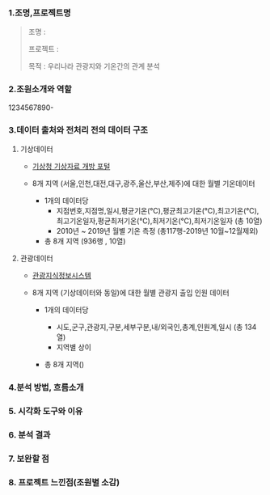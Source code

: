 ### 1.조명,프로젝트명

> 조명 : 
>
> 프로젝트 :
>
> 목적 : 우리나라 관광지와 기온간의 관계 분석

###  2.조원소개와 역할

1234567890-

### 3.데이터 출처와 전처리 전의 데이터 구조

1. 기상데이터

   * [기상청 기상자료 개방 포털](https://data.kma.go.kr/cmmn/main.do)

   * 8개 지역 (서울,인천,대전,대구,광주,울산,부산,제주)에 대한 월별 기온데이터

     * 1개의 데이터당 
       * 지점번호,지점명,일시,평균기온(℃),평균최고기온(℃),최고기온(℃),최고기온일자,평균최저기온(℃),최저기온(℃),최저기온일자 (총 10열)
       * 2010년 ~ 2019년 월별 기온 측정 (총117행-2019년 10월~12월제외)
     * 총 8개 지역 (936행 , 10열)

     

2. 관광데이터

   * [관광지식정보시스템](tour.go.kr)

   * 8개 지역 (기상데이터와 동일)에 대한 월별 관광지 출입 인원 데이터

     * 1개의 데이터당

       * 시도,군구,관광지,구분,세부구분,내/외국인,총계,인원계,일시 (총 134열)
       * 지역별 상이

     * 총 8개 지역()

        

### 4.분석 방법, 흐름소개

### 5. 시각화 도구와 이유

### 6. 분석 결과

### 7. 보완할 점

### 8. 프로젝트 느낀점(조원별 소감)

